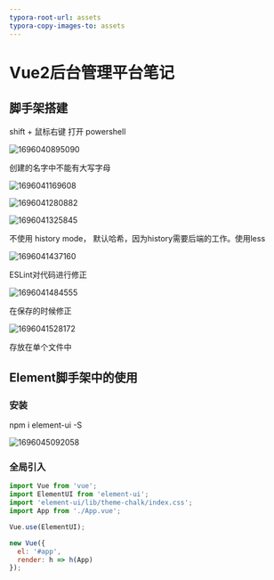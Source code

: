 ```yaml
---
typora-root-url: assets
typora-copy-images-to: assets
---
```


# Vue2后台管理平台笔记

## 脚手架搭建

shift + 鼠标右键 打开 powershell

![1696040895090](/1696040895090.png)

创建的名字中不能有大写字母

![1696041169608](/1696041169608.png)



![1696041280882](/1696041280882.png)

![1696041325845](/1696041325845.png)

不使用 history mode， 默认哈希，因为history需要后端的工作。使用less

![1696041437160](/1696041437160.png)

ESLint对代码进行修正

![1696041484555](/1696041484555.png)

在保存的时候修正

![1696041528172](/1696041528172.png)

存放在单个文件中



## Element脚手架中的使用

### 安装

npm i element-ui -S

![1696045092058](/1696045092058.png)



### 全局引入

```js
import Vue from 'vue';
import ElementUI from 'element-ui';
import 'element-ui/lib/theme-chalk/index.css';
import App from './App.vue';

Vue.use(ElementUI);

new Vue({
  el: '#app',
  render: h => h(App)
});
```

